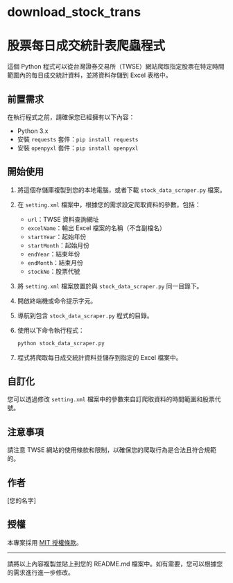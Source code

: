 # download_stock_trans
# 股票每日成交統計表爬蟲程式

這個 Python 程式可以從台灣證券交易所（TWSE）網站爬取指定股票在特定時間範圍內的每日成交統計資料，並將資料存儲到 Excel 表格中。

## 前置需求

在執行程式之前，請確保您已經擁有以下內容：

- Python 3.x
- 安裝 `requests` 套件：`pip install requests`
- 安裝 `openpyxl` 套件：`pip install openpyxl`

## 開始使用

1. 將這個存儲庫複製到您的本地電腦，或者下載 `stock_data_scraper.py` 檔案。

2. 在 `setting.xml` 檔案中，根據您的需求設定爬取資料的參數，包括：

    - `url`：TWSE 資料查詢網址
    - `excelName`：輸出 Excel 檔案的名稱（不含副檔名）
    - `startYear`：起始年份
    - `startMonth`：起始月份
    - `endYear`：結束年份
    - `endMonth`：結束月份
    - `stockNo`：股票代號

3. 將 `setting.xml` 檔案放置於與 `stock_data_scraper.py` 同一目錄下。

4. 開啟終端機或命令提示字元。

5. 導航到包含 `stock_data_scraper.py` 程式的目錄。

6. 使用以下命令執行程式：

    ```bash
    python stock_data_scraper.py
    ```

7. 程式將爬取每日成交統計資料並儲存到指定的 Excel 檔案中。

## 自訂化

您可以透過修改 `setting.xml` 檔案中的參數來自訂爬取資料的時間範圍和股票代號。

## 注意事項

請注意 TWSE 網站的使用條款和限制，以確保您的爬取行為是合法且符合規範的。

## 作者

[您的名字]

## 授權

本專案採用 [MIT 授權條款](LICENSE)。

---

請將以上內容複製並貼上到您的 README.md 檔案中。如有需要，您可以根據您的需求進行進一步修改。
